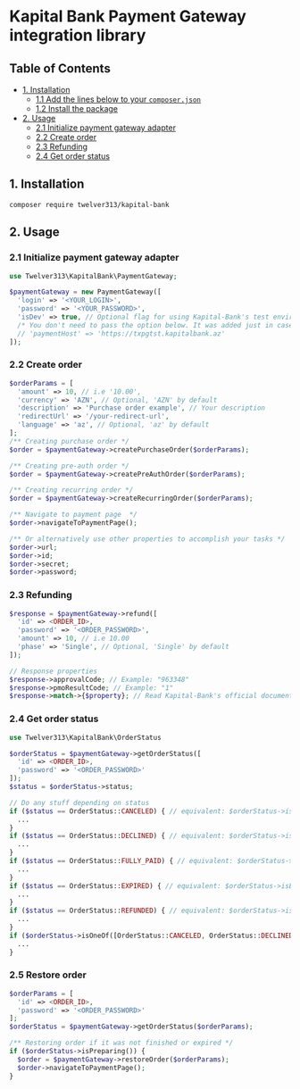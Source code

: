 # Kapital Bank Payment Gateway integration library

## Table of Contents

- [1. Installation](#1-installation)
    - [1.1 Add the lines below to your `composer.json`](#11-add-the-lines-below-to-your-composerjson)
    - [1.2 Install the package](#12-install-the-package)
- [2. Usage](#2-usage)
    - [2.1 Initialize payment gateway adapter](#21-initialize-payment-gateway-adapter)
    - [2.2 Create order](#22-create-order)
    - [2.3 Refunding](#23-refunding)
    - [2.4 Get order status](#24-get-order-status)

## 1. Installation
```composer require twelver313/kapital-bank```

## 2. Usage
### 2.1 Initialize payment gateway adapter
```php
use Twelver313\KapitalBank\PaymentGateway;

$paymentGateway = new PaymentGateway([
  'login' => '<YOUR_LOGIN>',
  'password' => '<YOUR_PASSWORD>',
  'isDev' => true, // Optional flag for using Kapital-Bank's test environment
  /* You don't need to pass the option below. It was added just in case Kapital Bank changes host address */
  // 'paymentHost' => 'https://txpgtst.kapitalbank.az'
]);
```

### 2.2 Create order
```php
$orderParams = [
  'amount' => 10, // i.e '10.00',
  'currency' => 'AZN', // Optional, 'AZN' by default
  'description' => 'Purchase order example', // Your description
  'redirectUrl' => '/your-redirect-url',
  'language' => 'az', // Optional, 'az' by default
];
/** Creating purchase order */
$order = $paymentGateway->createPurchaseOrder($orderParams);

/** Creating pre-auth order */
$order = $paymentGateway->createPreAuthOrder($orderParams);

/** Creating recurring order */
$order = $paymentGateway->createRecurringOrder($orderParams);

/** Navigate to payment page  */
$order->navigateToPaymentPage(); 

/** Or alternatively use other properties to accomplish your tasks */
$order->url;
$order->id;
$order->secret;
$order->password;
```

### 2.3 Refunding
```php
$response = $paymentGateway->refund([
  'id' => <ORDER_ID>,
  'password' => '<ORDER_PASSWORD>',
  'amount' => 10, // i.e 10.00
  'phase' => 'Single', // Optional, 'Single' by default
]);

// Response properties
$response->approvalCode; // Example: "963348"
$response->pmoResultCode; // Example: "1"
$response->match->{$property}; // Read Kapital-Bank's official documentation see possible properties to refer
```

### 2.4 Get order status
```php
use Twelver313\KapitalBank\OrderStatus

$orderStatus = $paymentGateway->getOrderStatus([
  'id' => <ORDER_ID>,
  'password' => '<ORDER_PASSWORD>' 
]);
$status = $orderStatus->status;

// Do any stuff depending on status
if ($status == OrderStatus::CANCELED) { // equivalent: $orderStatus->isCanceled()
  ...
}
if ($status == OrderStatus::DECLINED) { // equivalent: $orderStatus->isDeclined()
  ...
}
if ($status == OrderStatus::FULLY_PAID) { // equivalent: $orderStatus->isFullyPaid()
  ...
}
if ($status == OrderStatus::EXPIRED) { // equivalent: $orderStatus->isExpired()
  ...
}
if ($status == OrderStatus::REFUNDED) { // equivalent: $orderStatus->isRefunded()
  ...
}
if ($orderStatus->isOneOf([OrderStatus::CANCELED, OrderStatus::DECLINED])) {
  ...
}
```

### 2.5 Restore order
```php
$orderParams = [
  'id' => <ORDER_ID>,
  'password' => '<ORDER_PASSWORD>' 
];
$orderStatus = $paymentGateway->getOrderStatus($orderParams);

/** Restoring order if it was not finished or expired */
if ($orderStatus->isPreparing()) {
  $order = $paymentGateway->restoreOrder($orderParams);
  $order->navigateToPaymentPage();
}
```

